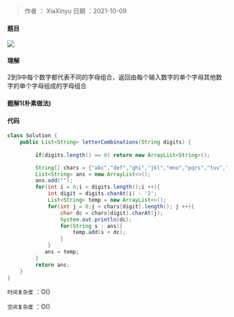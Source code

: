 >作者 ： XiaXinyu
>日期 ：2021-10-09



#### 题目

![](https://z3.ax1x.com/2021/10/09/5i4gq1.png)



#### 理解

2到9中每个数字都代表不同的字母组合，返回由每个输入数字的单个字母其他数字的单个字母组成的字母组合



#### 题解1(朴素做法)





#### 代码

```java
class Solution {
    public List<String> letterCombinations(String digits) {
         
         if(digits.length() == 0) return new ArrayList<String>();

         String[] chars = {"abc","def","ghi","jkl","mno","pqrs","tuv","wxyz"};
         List<String> ans = new ArrayList<>();
         ans.add("");
         for(int i = 0;i < digits.length();i ++){
             int digit = digits.charAt(i) - '2';
             List<String> temp = new ArrayList<>();
             for(int j = 0;j < chars[digit].length(); j ++){
                 char dc = chars[digit].charAt(j);
                 System.out.println(dc);
                 for(String s : ans){
                     temp.add(s + dc);
                 }
             }
            ans = temp;
         }
         return ans;
    }
}
```

`时间复杂度` ：O()  

`空间复杂度` ：O() 
